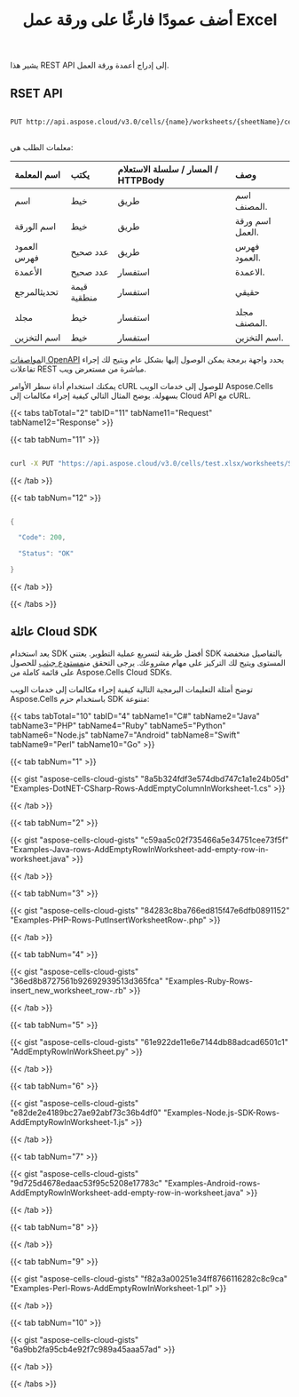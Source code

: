 ﻿---
title: أضف عمودًا فارغًا على ورقة عمل Excel
second_title: Aspose.Cells Cloud Documen
linktitle: إعلان
type: docs
url: /ar/columns/add/
aliases: [/add-an-empty-column-in-an-excel-worksheet/,/add-an-empty-column-in-a-worksheet/]
keywords: Add column on an Excel workshee
description: Aspose.Cells Cloud REST API يدعم إضافة عمود بورقة عمل Excel. SDK يدعم أنواع لغات التطوير. وهي تشمل Android و C# و Go و Java و NodeJS و Perl و PHP و Python و Ruby و swift
weight: 20
---
يشير هذا REST API إلى إدراج أعمدة ورقة العمل.
 
## RSET API
 
```bash
 
PUT http://api.aspose.cloud/v3.0/cells/{name}/worksheets/{sheetName}/cells/columns/{columnIndex}?totalColumns=1
 
```
 معلمات الطلب هي:
 
| اسم المعلمة| يكتب| المسار / سلسلة الاستعلام / HTTPBody|وصف|
|:- |:- |:- |:- |
| اسم| خيط| طريق|اسم المصنف.|
| اسم الورقة| خيط| طريق| اسم ورقة العمل.|
| العمود فهرس| عدد صحيح| طريق| فهرس العمود.|
| الأعمدة| عدد صحيح| استفسار| الاعمدة.|
| تحديثالمرجع| قيمة منطقية| استفسار| حقيقي|
| مجلد| خيط| استفسار| مجلد المصنف.|
| اسم التخزين| خيط| استفسار| اسم التخزين.|
 
 ال[مواصفات OpenAPI](https://apireference.aspose.cloud/cells/#/Cells/PutInsertWorksheetColumns) يحدد واجهة برمجة يمكن الوصول إليها بشكل عام ويتيح لك إجراء تفاعلات REST مباشرة من مستعرض ويب.
 
يمكنك استخدام أداة سطر الأوامر cURL للوصول إلى خدمات الويب Aspose.Cells بسهولة. يوضح المثال التالي كيفية إجراء مكالمات إلى Cloud API مع cURL.

{{< tabs tabTotal="2" tabID="11" tabName11="Request" tabName12="Response" >}}

{{< tab tabNum="11" >}}

```bash

curl -X PUT "https://api.aspose.cloud/v3.0/cells/test.xlsx/worksheets/Sheet1/cells/columns?startcolumn=1&totalColumns=1&updateReference=true" -H "accept: application/json"

```

{{< /tab >}}

{{< tab tabNum="12" >}}

```java

{

  "Code": 200,

  "Status": "OK"

}

```

{{< /tab >}}

{{< /tabs >}}


## عائلة Cloud SDK

 يعد استخدام SDK أفضل طريقة لتسريع عملية التطوير. يعتني SDK بالتفاصيل منخفضة المستوى ويتيح لك التركيز على مهام مشروعك. يرجى التحقق من[مستودع جيثب](https://github.com/aspose-cells-cloud) للحصول على قائمة كاملة من Aspose.Cells Cloud SDKs.

توضح أمثلة التعليمات البرمجية التالية كيفية إجراء مكالمات إلى خدمات الويب Aspose.Cells باستخدام حزم SDK متنوعة:


{{< tabs tabTotal="10" tabID="4" tabName1="C#" tabName2="Java" tabName3="PHP" tabName4="Ruby" tabName5="Python" tabName6="Node.js" tabName7="Android" tabName8="Swift" tabName9="Perl" tabName10="Go" >}}

{{< tab tabNum="1" >}}

{{< gist "aspose-cells-cloud-gists" "8a5b324fdf3e574dbd747c1a1e24b05d" "Examples-DotNET-CSharp-Rows-AddEmptyColumnInWorksheet-1.cs" >}}

{{< /tab >}}

{{< tab tabNum="2" >}}

{{< gist "aspose-cells-cloud-gists" "c59aa5c02f735466a5e34751cee73f5f" "Examples-Java-rows-AddEmptyRowInWorksheet-add-empty-row-in-worksheet.java" >}}

{{< /tab >}}

{{< tab tabNum="3" >}}

{{< gist "aspose-cells-cloud-gists" "84283c8ba766ed815f47e6dfb0891152" "Examples-PHP-Rows-PutInsertWorksheetRow-.php" >}}

{{< /tab >}}

{{< tab tabNum="4" >}}

{{< gist "aspose-cells-cloud-gists" "36ed8b8727561b92692939513d365fca" "Examples-Ruby-Rows-insert_new_worksheet_row-.rb" >}}

{{< /tab >}}

{{< tab tabNum="5" >}}

{{< gist "aspose-cells-cloud-gists" "61e922de11e6e7144db88adcad6501c1" "AddEmptyRowInWorkSheet.py" >}}

{{< /tab >}}

{{< tab tabNum="6" >}}

{{< gist "aspose-cells-cloud-gists" "e82de2e4189bc27ae92abf73c36b4df0" "Examples-Node.js-SDK-Rows-AddEmptyRowInWorksheet-1.js" >}}

{{< /tab >}}

{{< tab tabNum="7" >}}

{{< gist "aspose-cells-cloud-gists" "9d725d4678edaac53f95c5208e17783c" "Examples-Android-rows-AddEmptyRowInWorksheet-add-empty-row-in-worksheet.java" >}}

{{< /tab >}}

{{< tab tabNum="8" >}}

{{< /tab >}}

{{< tab tabNum="9" >}}

{{< gist "aspose-cells-cloud-gists" "f82a3a00251e34ff8766116282c8c9ca" "Examples-Perl-Rows-AddEmptyRowInWorksheet-1.pl" >}}

{{< /tab >}}

{{< tab tabNum="10" >}}

{{< gist "aspose-cells-cloud-gists" "6a9bb2fa95cb4e92f7c989a45aaa57ad" >}}

{{< /tab >}}

{{< /tabs >}}

